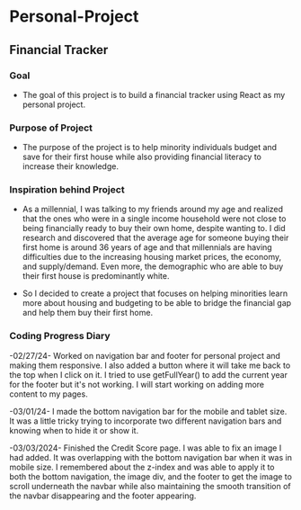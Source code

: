 # Personal-Project
## Financial Tracker

### Goal
- The goal of this project is to build a financial tracker using React as my personal project.

### Purpose of Project
- The purpose of the project is to help minority individuals budget and save for their first house while also providing financial literacy to increase their knowledge.

### Inspiration behind Project
- As a millennial, I was talking to my friends around my age and realized that the ones who were in a single income household were not close to being financially ready to buy their own home, despite wanting to. I did research and discovered that the average age for someone buying their first home is around 36 years of age and that millennials are having difficulties due to the increasing housing market prices, the economy, and supply/demand. Even more, the demographic who are able to buy their first house is predominantly white. 

- So I decided to create a project that focuses on helping minorities learn more about housing and budgeting to be able to bridge the financial gap and help them buy their first home.


### Coding Progress Diary
-02/27/24- Worked on navigation bar and footer for personal project and making them responsive. I also added a button where it will take me back to the top when I click on it. I tried to use getFullYear() to add the current year for the footer but it's not working. I will start working on adding more content to my pages.

-03/01/24- I made the bottom navigation bar for the mobile and tablet size. It was a little tricky trying to incorporate two different navigation bars and knowing when to hide it or show it.

-03/03/2024- Finished the Credit Score page. I was able to fix an image I had added. It was overlapping with the bottom navigation bar when it was in mobile size. I remembered about the z-index and was able to apply it to both the bottom navigation, the image div, and the footer to get the image to scroll underneath the navbar while also maintaining the smooth transition of the navbar disappearing and the footer appearing.



